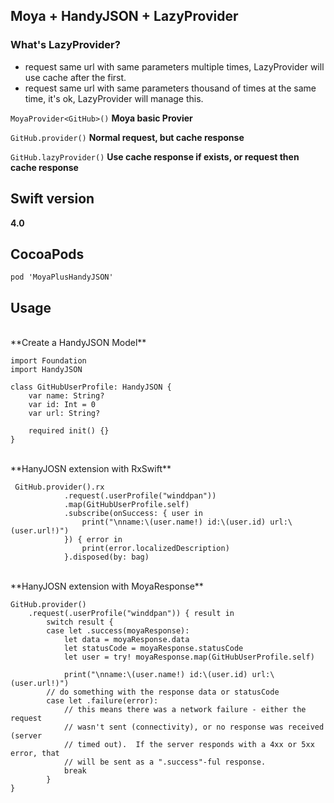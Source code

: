 ## Moya + HandyJSON + LazyProvider


### What's LazyProvider?

* request same url with same parameters multiple times, LazyProvider will use cache after the first.
* request same url with same parameters thousand of times at the same time, it's ok, LazyProvider will manage this.

```MoyaProvider<GitHub>()``` **Moya basic Provier**

```GitHub.provider()``` **Normal request, but cache response**

```GitHub.lazyProvider()``` **Use cache response if exists, or request then cache response**

## Swift version
**4.0**

## CocoaPods

```pod 'MoyaPlusHandyJSON'```

## Usage
<br>
**Create a HandyJSON Model**

```
import Foundation
import HandyJSON

class GitHubUserProfile: HandyJSON {
    var name: String?
    var id: Int = 0
    var url: String?
    
    required init() {}
}
```
<br>
**HanyJOSN extension with RxSwift**

```
 GitHub.provider().rx
            .request(.userProfile("winddpan"))
            .map(GitHubUserProfile.self)
            .subscribe(onSuccess: { user in
                print("\nname:\(user.name!) id:\(user.id) url:\(user.url!)")
            }) { error in
                print(error.localizedDescription)
            }.disposed(by: bag)
```
<br>
**HanyJOSN extension with MoyaResponse**

```        
GitHub.provider()
    .request(.userProfile("winddpan")) { result in
        switch result {
        case let .success(moyaResponse):
            let data = moyaResponse.data
            let statusCode = moyaResponse.statusCode
            let user = try! moyaResponse.map(GitHubUserProfile.self)
            
            print("\nname:\(user.name!) id:\(user.id) url:\(user.url!)")
        // do something with the response data or statusCode
        case let .failure(error):
            // this means there was a network failure - either the request
            // wasn't sent (connectivity), or no response was received (server
            // timed out).  If the server responds with a 4xx or 5xx error, that
            // will be sent as a ".success"-ful response.
            break
        }
}
```